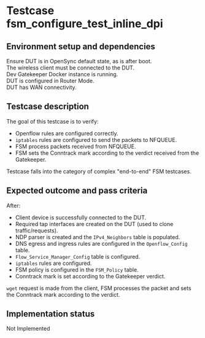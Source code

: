 # Testcase fsm_configure_test_inline_dpi

## Environment setup and dependencies

Ensure DUT is in OpenSync default state, as is after boot.\
The wireless client must be connected to the DUT.\
Dev
Gatekeeper Docker instance is running.\
DUT is configured in Router Mode.\
DUT has WAN connectivity.

## Testcase description

The goal of this testcase is to verify:

- Openflow rules are configured correctly.
- `iptables` rules are configured to send the packets to NFQUEUE.
- FSM process packets received from NFQUEUE.
- FSM sets the Conntrack mark according to the verdict received from the Gatekeeper.

Testcase falls into the category of complex "end-to-end" FSM testcases.

## Expected outcome and pass criteria

After:

- Client device is successfully connected to the DUT.
- Required tap interfaces are created on the DUT (used to clone traffic/requests).
- NDP parser is created and the `IPv4_Neighbors` table is populated.
- DNS egress and ingress rules are configured in the `Openflow_Config` table.
- `Flow_Service_Manager_Config` table is configured.
- `iptables` rules are configured.
- FSM policy is configured in the `FSM_Policy` table.
- Conntrack mark is set according to the Gatekeeper verdict.

`wget` request is made from the client, FSM processes the packet and sets the Conntrack mark according to the verdict.

## Implementation status

Not Implemented
